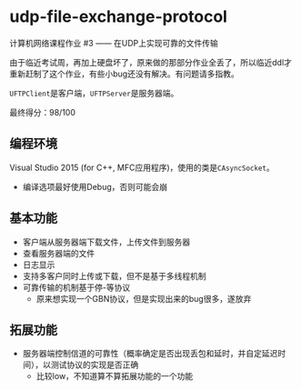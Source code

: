 # udp-file-exchange-protocol
计算机网络课程作业 #3 —— 在UDP上实现可靠的文件传输

由于临近考试周，再加上硬盘坏了，原来做的那部分作业全丢了，所以临近ddl才重新赶制了这个作业，有些小bug还没有解决。有问题请多指教。

`UFTPClient`是客户端，`UFTPServer`是服务器端。

最终得分：98/100

## 编程环境
Visual Studio 2015 (for C++, MFC应用程序)，使用的类是`CAsyncSocket`。
- 编译选项最好使用Debug，否则可能会崩

## 基本功能
- 客户端从服务器端下载文件，上传文件到服务器
- 查看服务器端的文件
- 日志显示
- 支持多客户同时上传或下载，但不是基于多线程机制
- 可靠传输的机制基于停-等协议
  - 原来想实现一个GBN协议，但是实现出来的bug很多，遂放弃
  
## 拓展功能
- 服务器端控制信道的可靠性（概率确定是否出现丢包和延时，并自定延迟时间），以测试协议的实现是否正确
  - 比较low，不知道算不算拓展功能的一个功能
